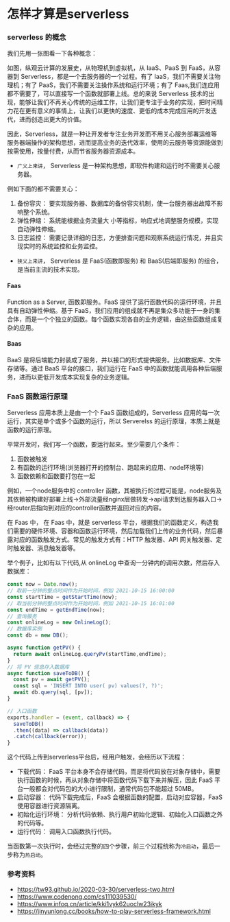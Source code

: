 # 怎样才算是serverless

### serverless 的概念
我们先用一张图看一下各种概念：

如图，纵观云计算的发展史，从物理机到虚拟机，从 IaaS、PaaS 到 FaaS，从容器到 Serverless，都是一个去服务器的一个过程。有了 IaaS，我们不需要关注物理机；有了 PaaS，我们不需要关注操作系统和运行环境；有了 Faas,我们连应用都不需要了，可以直接写一个函数就部署上线。总的来说 Serverless 技术的出现，能够让我们不再关心传统的运维工作，让我们更专注于业务的实现，把时间精力花在更有意义的事情上，让我们以更快的速度、更低的成本完成应用的开发迭代，进而创造出更大的价值。

因此，Serverless，就是一种让开发者专注业务开发而不用关心服务部署运维等服务器端操作的架构思想，进而提高业务的迭代效率，使用的云服务等资源能做到按需使用，按量付费，从而节省服务器资源成本。
+ `广义上来讲`， Serverless 是一种架构思想，即软件构建和运行时不需要关心服务器。

例如下面的都不需要关心：
1. 备份容灾： 要实现服务器、数据库的备份容灾机制，使一台服务器出故障不影响整个系统。
2. 弹性伸缩： 系统能根据业务流量大 小等指标，响应式地调整服务规模，实现自动弹性伸缩。
3. 日志监控： 需要记录详细的日志，方便排查问题和观察系统运行情况，并且实现实时的系统监控和业务监控。

+ `狭义上来讲`， Serverless 是 FaaS(函数即服务) 和 BaaS(后端即服务) 的组合，是当前主流的技术实现。

#### Faas
Function as a Server, 函数即服务。FaaS 提供了运行函数代码的运行环境，并且具有自动弹性伸缩。基于 FaaS，我们应用的组成就不再是集众多功能于一身的集合体，而是一个个独立的函数。每个函数实现各自的业务逻辑，由这些函数组成复杂的应用。

#### Baas
BaaS 是将后端能力封装成了服务，并以接口的形式提供服务。比如数据库、文件存储等。通过 BaaS 平台的接口，我们运行在 FaaS 中的函数就能调用各种后端服务，进而以更低开发成本实现复杂的业务逻辑。

### FaaS 函数运行原理
Serverless 应用本质上是由一个个 FaaS 函数组成的，Serverless 应用的每一次运行，其实是单个或多个函数的运行，所以 Serverelss 的运行原理，本质上就是函数的运行原理。

平常开发时，我们写一个函数，要运行起来。至少需要几个条件：
1. 函数被触发
2. 有函数的运行环境(浏览器打开的控制台、跑起来的应用、node环境等)
3. 函数依赖和函数要打包在一起

例如，一个node服务中的 controller 函数，其被执行的过程可能是，node服务及其依赖被构建好部署上线->外部流量经nginx层做转发->api请求到达服务器入口->经router后指向到对应的controller函数并返回对应的内容。

在 Faas 中，
在 Faas 中，就是 serverless 平台，根据我们的函数定义，构造我们需要的硬件环境、容器和函数运行环境，然后加载我们上传的业务代码，然后暴露对应的函数触发方式。常见的触发方式有：HTTP 触发器、API 网关触发器、定时触发器、消息触发器等。

举个例子，比如有以下代码,从 onlineLog 中查询一分钟内的调用次数，然后存入数据库：
```js
const now = Date.now();
// 取前一分钟的整点时间作为开始时间，例如 2021-10-15 16:00:00
const startTime = getStartTime(now);
// 取当前分钟的整点时间作为开始时间，例如 2021-10-15 16:01:00
const endTime = getEndTime(now);
// 查询服务
const onlineLog = new OnlineLog();
// 数据库实例
const db = new DB();

async function getPV() {
  return await onlineLog.queryPv(startTime,endTime);
}
// 将 PV 信息存入数据库
async function saveToDB() {
  const pv = await getPV();
  const sql = 'INSERT INTO user( pv) values(?, ?)';
  await db.query(sql, [pv]);
}

// 入口函数
exports.handler = (event, callback) => {
  saveToDB()
  .then((data) => callback(data))
  .catch(callback(error));
}
```
这个代码上传到serverless平台后，经用户触发，会经历以下流程：

+ 下载代码： FaaS 平台本身不会存储代码，而是将代码放在对象存储中，需要执行函数的时候，再从对象存储中将函数代码下载下来并解压，因此 FaaS 平台一般都会对代码包的大小进行限制，通常代码包不能超过 50MB。
+ 启动容器： 代码下载完成后，FaaS 会根据函数的配置，启动对应容器，FaaS 使用容器进行资源隔离。
+ 初始化运行环境： 分析代码依赖、执行用户初始化逻辑、初始化入口函数之外的代码等。
+ 运行代码： 调用入口函数执行代码。

当函数第一次执行时，会经过完整的四个步骤，前三个过程统称为`冷启动`，最后一步称为`热启动`。


### 参考资料
+ https://tw93.github.io/2020-03-30/serverless-two.html
+ https://www.codenong.com/cs111039530/
+ https://www.infoq.cn/article/kki1vyk62uoclw23ikyk
+ https://jinyunlong.cc/books/how-to-play-serverless-framework.html
